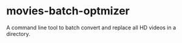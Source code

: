 # movies-batch-optmizer
A command line tool to batch convert and replace all HD videos in a directory.
